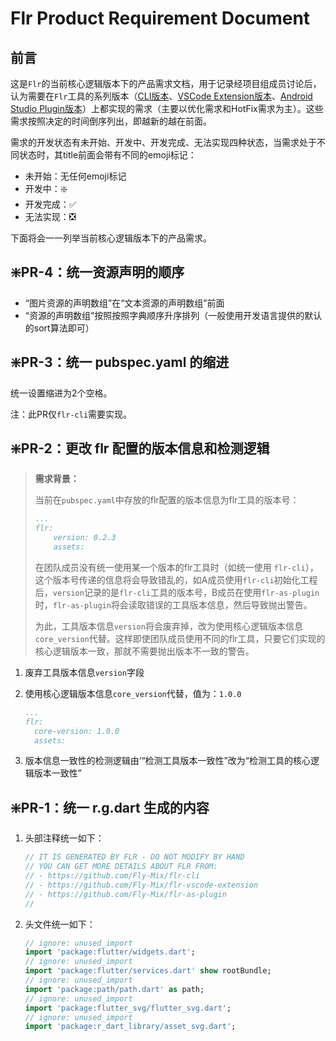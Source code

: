 # Flr Product Requirement Document



## 前言

这是`Flr`的当前核心逻辑版本下的产品需求文档，用于记录经项目组成员讨论后，认为需要在`Flr`工具的系列版本（[CLI版本](https://github.com/Fly-Mix/flr-cli)、[VSCode Extension版本](https://github.com/Fly-Mix/flr-vscode-extension)、[Android Studio Plugin版本](https://github.com/Fly-Mix/flr-as-plugin)）上都实现的需求（主要以优化需求和HotFix需求为主）。这些需求按照决定的时间倒序列出，即越新的越在前面。

需求的开发状态有未开始、开发中、开发完成、无法实现四种状态，当需求处于不同状态时，其title前面会带有不同的emoji标记：

- 未开始：无任何emoji标记
- 开发中：❇️
- 开发完成：✅
- 无法实现：❎

下面将会一一列举当前核心逻辑版本下的产品需求。



## ❇️PR-4：统一资源声明的顺序

- “图片资源的声明数组”在“文本资源的声明数组”前面
- “资源的声明数组”按照按照字典顺序升序排列（一般使用开发语言提供的默认的sort算法即可）



## ❇️PR-3：统一 pubspec.yaml 的缩进

统一设置缩进为2个空格。



注：此PR仅`flr-cli`需要实现。



## ❇️PR-2：更改 flr 配置的版本信息和检测逻辑

> **需求背景：**
>
> 当前在`pubspec.yaml`中存放的flr配置的版本信息为flr工具的版本号：
>
> ```yaml
> ...
> flr:
>     version: 0.2.3
>     assets:
> ```
>
> 在团队成员没有统一使用某一个版本的flr工具时（如统一使用 `flr-cli`），这个版本号传递的信息将会导致错乱的，如A成员使用`flr-cli`初始化工程后，`version`记录的是`flr-cli`工具的版本号，B成员在使用`flr-as-plugin`时，`flr-as-plugin`将会读取错误的工具版本信息，然后导致抛出警告。
>
> 
>
> 为此，工具版本信息`version`将会废弃掉，改为使用核心逻辑版本信息`core_version`代替。这样即使团队成员使用不同的flr工具，只要它们实现的核心逻辑版本一致，那就不需要抛出版本不一致的警告。



1. 废弃工具版本信息`version`字段

2. 使用核心逻辑版本信息`core_version`代替，值为：`1.0.0`

   ```yaml
   ...
   flr:
     core-version: 1.0.0
     assets:
   ```

   

3. 版本信息一致性的检测逻辑由‘“检测工具版本一致性”改为“检测工具的核心逻辑版本一致性”



## ❇️PR-1：统一 r.g.dart 生成的内容

1. 头部注释统一如下：

   ```dart
   // IT IS GENERATED BY FLR - DO NOT MODIFY BY HAND
   // YOU CAN GET MORE DETAILS ABOUT FLR FROM:
   // - https://github.com/Fly-Mix/flr-cli
   // - https://github.com/Fly-Mix/flr-vscode-extension
   // - https://github.com/Fly-Mix/flr-as-plugin
   //
   
   ```

   

2. 头文件统一如下：

   ```dart
   // ignore: unused_import
   import 'package:flutter/widgets.dart';
   // ignore: unused_import
   import 'package:flutter/services.dart' show rootBundle;
   // ignore: unused_import
   import 'package:path/path.dart' as path;
   // ignore: unused_import
   import 'package:flutter_svg/flutter_svg.dart';
   // ignore: unused_import
   import 'package:r_dart_library/asset_svg.dart';
   ```

   